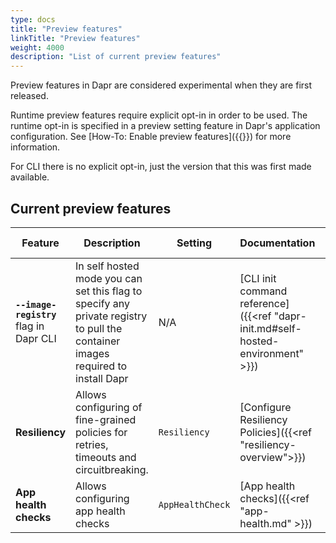 ```yaml
---
type: docs
title: "Preview features"
linkTitle: "Preview features"
weight: 4000
description: "List of current preview features"
---
```

Preview features in Dapr are considered experimental when they are first released. 

Runtime preview features require explicit opt-in in order to be used. The runtime opt-in is specified in a preview setting feature in Dapr's application configuration. See [How-To: Enable preview features]({{<ref preview-features>}}) for more information.

For CLI there is no explicit opt-in, just the version that this was first made available.

## Current preview features

| Feature | Description | Setting | Documentation | Version introduced |
| ---------- |-------------|---------|---------------|-----------------|
| **`--image-registry`** flag in Dapr CLI| In self hosted mode you can set this flag to specify any private registry to pull the container images required to install Dapr| N/A | [CLI init command reference]({{<ref "dapr-init.md#self-hosted-environment" >}}) | v1.7 |
| **Resiliency** | Allows configuring of fine-grained policies for retries, timeouts and circuitbreaking. | `Resiliency` | [Configure Resiliency Policies]({{<ref "resiliency-overview">}}) | v1.7|
| **App health checks** | Allows configuring app health checks | `AppHealthCheck` | [App health checks]({{<ref "app-health.md" >}}) | v1.9 |
